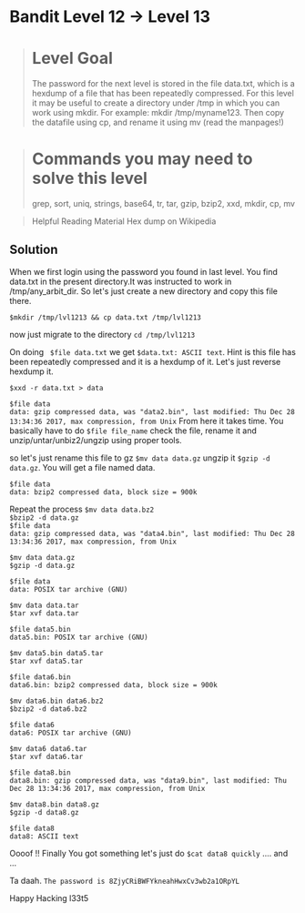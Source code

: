 # Bandit Level 12 → Level 13

> # Level Goal
> The password for the next level is stored in the file data.txt, which is a hexdump of a file that has been repeatedly
> compressed. For this level it may be useful to create a directory under /tmp in which you can work using mkdir. For example:
> mkdir /tmp/myname123. Then copy the datafile using cp, and rename it using mv (read the manpages!)

> # Commands you may need to solve this level
> grep, sort, uniq, strings, base64, tr, tar, gzip, bzip2, xxd, mkdir, cp, mv

> Helpful Reading Material
> Hex dump on Wikipedia

## Solution

When we first login using the password you found in last level. You find data.txt in the present directory.It was instructed to work in /tmp/any_arbit_dir. So let's just create a new directory and copy this file there.

```$mkdir /tmp/lvl1213 && cp data.txt /tmp/lvl1213```

now just migrate to the directory ```cd /tmp/lvl1213```

On doing ``` $file data.txt``` we get ```$data.txt: ASCII text```. Hint is this file has been repeatedly compressed and it is a hexdump of it. Let's just reverse hexdump it.

```$xxd -r data.txt > data```

```$file data```<br>
```data: gzip compressed data, was "data2.bin", last modified: Thu Dec 28 13:34:36 2017, max compression, from Unix```
From here it takes time. You basically have to do ```$file file_name``` check the file, rename it and unzip/untar/unbiz2/ungzip using proper tools.

so let's just rename this file to gz ```$mv data data.gz``` ungzip it ```$gzip -d data.gz```. You will get a file named data.

```$file data```<br>
```data: bzip2 compressed data, block size = 900k```

Repeat the process
```$mv data data.bz2```<br>
```$bzip2 -d data.gz```<br>
```$file data```<br>
```data: gzip compressed data, was "data4.bin", last modified: Thu Dec 28 13:34:36 2017, max compression, from Unix```
<br>

```$mv data data.gz```<br>
```$gzip -d data.gz```<br>

```$file data```<br>
```data: POSIX tar archive (GNU)```<br>

```$mv data data.tar```<br>
```$tar xvf data.tar```<br>

```$file data5.bin```<br>
```data5.bin: POSIX tar archive (GNU)```<br>

```$mv data5.bin data5.tar```<br>
```$tar xvf data5.tar```<br>

```$file data6.bin```<br>
```data6.bin: bzip2 compressed data, block size = 900k```<br>

```$mv data6.bin data6.bz2```<br>
```$bzip2 -d data6.bz2```<br>

```$file data6```<br>
```data6: POSIX tar archive (GNU)```<br>

```$mv data6 data6.tar```<br>
```$tar xvf data6.tar```<br>

```$file data8.bin```<br>
```data8.bin: gzip compressed data, was "data9.bin", last modified: Thu Dec 28 13:34:36 2017, max compression, from Unix```<br>

```$mv data8.bin data8.gz```<br>
```$gzip -d data8.gz```<br>

```$file data8```<br>
```data8: ASCII text```<br>

Oooof !! Finally You got something let's just do ```$cat data8 quickly``` .... and ...

Ta daah.
```The password is 8ZjyCRiBWFYkneahHwxCv3wb2a1ORpYL```<br>


Happy Hacking l33t5






